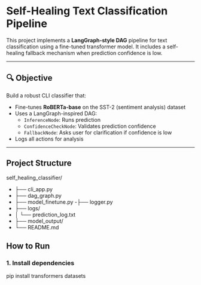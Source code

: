 # Self-Healing Text Classification Pipeline

This project implements a **LangGraph-style DAG** pipeline for text classification using a fine-tuned transformer model. It includes a self-healing fallback mechanism when prediction confidence is low.

---

## 🔍 Objective

Build a robust CLI classifier that:
- Fine-tunes **RoBERTa-base** on the SST-2 (sentiment analysis) dataset
- Uses a LangGraph-inspired DAG:
  - `InferenceNode`: Runs prediction
  - `ConfidenceCheckNode`: Validates prediction confidence
  - `FallbackNode`: Asks user for clarification if confidence is low
- Logs all actions for analysis

---

##  Project Structure
self_healing_classifier/
- ├── cli_app.py 
- ├── dag_graph.py 
- ├── model_finetune.py 
-├── logger.py
- ├── logs/
- │ └── prediction_log.txt 
- ├── model_output/ 
- └── README.md 

## How to Run

### 1. Install dependencies
pip install transformers datasets


